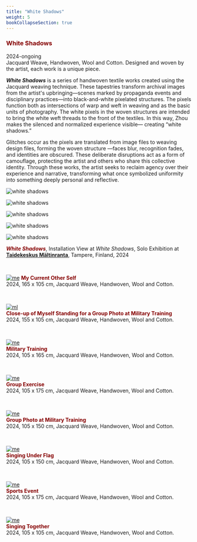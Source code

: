 ```yaml
---
title: "White Shadows"
weight: 5
bookCollapseSection: true
---
```



### **<span style="color: #850000;">White Shadows</span>**

   
2024-ongoing     
Jacquard Weave, Handwoven, Wool and Cotton. Designed and woven by the artist, each work is a unique piece.

***White Shadows*** is a series of handwoven textile works created using the Jacquard weaving technique. These tapestries transform archival images from the artist's upbringing—scenes marked by propaganda events and disciplinary practices—into black-and-white pixelated structures. The pixels function both as intersections of warp and weft in weaving and as the basic units of photography. The white pixels in the woven structures are intended to bring the white weft threads to the front of the textiles. In this way, Zhou makes the silenced and normalized experience visible— creating “white shadows.”

Glitches occur as the pixels are translated from image files to weaving design files, forming the woven structure —faces blur, recognition fades, and identities are obscured. These deliberate disruptions act as a form of camouflage, protecting the artist and others who share this collective identity. Through these works, the artist seeks to reclaim agency over their experience and narrative, transforming what once symbolized uniformity into something deeply personal and reflective.




![white shadows](textile-01.jpg)  


![white shadows](textile-02.jpg)  


![white shadows](textile-03.jpg)  


![white shadows](textile-04.jpg)     

![white shadows](textile-07.jpg)     


***<span style="color: #850000;">White Shadows</span>***, Installation View at *White Shadows*, Solo Exhibition at [**Taidekeskus Mältinranta**](https://maltinranta.fi/yujie-zhou/), Tampere, Finland, 2024     


<p>&nbsp;</p>


  
  
[![me](me.jpg)](../white_shadows/my_current_self/) 
**<span style="color: #850000;">My Current Other Self </span>**            
2024, 165 x 105 cm, Jacquard Weave, Handwoven, Wool and Cotton. 

 <p>&nbsp;</p>


[![ml](ml-1.jpg)](../white_shadows/close-up-ml/)     
**<span style="color: #850000;">Close-up of Myself Standing for a Group Photo at Military Training </span>**            
2024,  155 x 105 cm, Jacquard Weave, Handwoven, Wool and Cotton. 
 <p>&nbsp;</p>



[![me](shadow-1.jpg)](../white_shadows/shadow/)      
**<span style="color: #850000;">Military Training </span>**            
2024, 105 x 165 cm, Jacquard Weave, Handwoven, Wool and Cotton. 

 <p>&nbsp;</p>


[![me](ex-1.jpg)](../white_shadows/group_exercise/)    
**<span style="color: #850000;">Group Exercise </span>**            
2024, 105 x 175 cm, Jacquard Weave, Handwoven, Wool and Cotton. 

 <p>&nbsp;</p>


[![me](mg-1.jpg)](../white_shadows/group_ml/)   
**<span style="color: #850000;">Group Photo at Military Training </span>**            
2024, 105 x 150 cm, Jacquard Weave, Handwoven, Wool and Cotton. 

 <p>&nbsp;</p>


[![me](flag-1.jpg)](../white_shadows/flag/)       
**<span style="color: #850000;">Singing Under Flag </span>**            
2024, 105 x 150 cm, Jacquard Weave, Handwoven, Wool and Cotton. 

 <p>&nbsp;</p>

[![me](se-1.jpg)](../white_shadows/sport/)          
**<span style="color: #850000;">Sports Event</span>**            
2024, 105 x 175 cm, Jacquard Weave, Handwoven, Wool and Cotton. 

 <p>&nbsp;</p>

[![me](spring-1.jpg)](../white_shadows/spring/)        
**<span style="color: #850000;">Singing Together</span>**            
2024, 105 x 105 cm, Jacquard Weave, Handwoven, Wool and Cotton. 

 <p>&nbsp;</p>